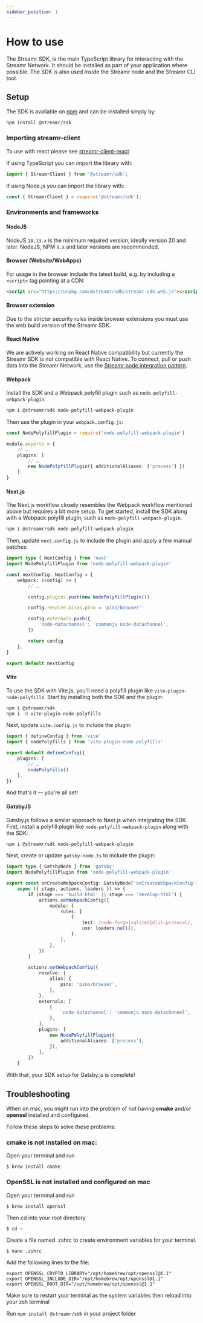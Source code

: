 ```yaml
---
sidebar_position: 1
---
```


# How to use
The Streamr SDK, is the main TypeScript library for interacting with the Streamr Network. It should be installed as part of your application where possible. The SDK is also used inside the Streamr node and the Streamr CLI tool.

<!-- TODO explainer on what the SDK is, and how it fits into the network. API ref and so on. Link to Streams section. -->

## Setup
The SDK is available on [npm](https://www.npmjs.com/package/@streamr/sdk) and can be installed simply by:

```
npm install @streamr/sdk
```

### Importing streamr-client
To use with react please see [streamr-client-react](https://github.com/streamr-dev/streamr-client-react)

If using TypeScript you can import the library with:

```js
import { StreamrClient } from '@streamr/sdk';
```

If using Node.js you can import the library with:

```js
const { StreamrClient } = require('@streamr/sdk');
```

### Environments and frameworks

#### NodeJS
NodeJS `18.13.x` is the minimum required version, ideally version 20 and later. NodeJS, NPM `8.x` and later versions are recommended.

#### Browser (Website/WebApps)
For usage in the browser include the latest build, e.g. by including a `<script>` tag pointing at a CDN:

```html
<script src="https://unpkg.com/@streamr/sdk/streamr-sdk.web.js"></script>
```

#### Browser extension
Due to the stricter security rules inside browser extensions you must use the web build version of the Streamr SDK.

#### React Native
We are actively working on React Native compatibility but currently the Streamr SDK is not compatible with React Native. To connect, pull or push data into the Streamr Network, use the [Streamr node integration pattern](../connect-apps-and-iot/streamr-node-interface.md).

#### Webpack

Install the SDK and a Webpack polyfill plugin such as `node-polyfill-webpack-plugin`.

```bash
npm i @streamr/sdk node-polyfill-webpack-plugin
```

Then use the plugin in your `webpack.config.js`:

```ts
const NodePolyfillPlugin = require('node-polyfill-webpack-plugin')

module.exports = {
    // …
    plugins: [
        // …
        new NodePolyfillPlugin({ additionalAliases: ['process'] })
    ]
}
```

#### Next.js

The Next.js workflow closely resembles the Webpack workflow mentioned above but requires a bit more setup. To get started, install the SDK along with a Webpack polyfill plugin, such as `node-polyfill-webpack-plugin`.

```bash
npm i @streamr/sdk node-polyfill-webpack-plugin
```

Then, update `next.config.js` to include the plugin and apply a few manual patches:

```ts
import type { NextConfig } from 'next'
import NodePolyfillPlugin from 'node-polyfill-webpack-plugin'

const nextConfig: NextConfig = {
    webpack: (config) => {
        // …

        config.plugins.push(new NodePolyfillPlugin())

        config.resolve.alias.pino = 'pino/browser'

        config.externals.push({
            'node-datachannel': 'commonjs node-datachannel',
        })

        return config
    },
}

export default nextConfig
```

#### Vite

To use the SDK with Vite.js, you'll need a polyfill plugin like `vite-plugin-node-polyfills`. Start by installing both the SDK and the plugin:

```bash
npm i @streamr/sdk
npm i -D vite-plugin-node-polyfills
```

Next, update `vite.config.js` to include the plugin:

```ts
import { defineConfig } from 'vite'
import { nodePolyfills } from 'vite-plugin-node-polyfills'

export default defineConfig({
    plugins: [
        // …
        nodePolyfills()
    ],
})
```

And that's it — you're all set!

#### GatsbyJS

Gatsby.js follows a similar approach to Next.js when integrating the SDK. First, install a polyfill plugin like `node-polyfill-webpack-plugin` along with the SDK:

```bash
npm i @streamr/sdk node-polyfill-webpack-plugin
```

Next, create or update `gatsby-node.ts` to include the plugin:

```ts
import type { GatsbyNode } from 'gatsby'
import NodePolyfillPlugin from 'node-polyfill-webpack-plugin'

export const onCreateWebpackConfig: GatsbyNode['onCreateWebpackConfig'] =
    async ({ stage, actions, loaders }) => {
        if (stage === 'build-html' || stage === 'develop-html') {
            actions.setWebpackConfig({
                module: {
                    rules: [
                        {
                            test: /node-forge|sqlite3|@lit-protocol/,
                            use: loaders.null(),
                        },
                    ],
                },
            })
        }

        actions.setWebpackConfig({
            resolve: {
                alias: {
                    pino: 'pino/browser',
                },
            },
            externals: [
                {
                    'node-datachannel': 'commonjs node-datachannel',
                },
            ],
            plugins: [
                new NodePolyfillPlugin({
                    additionalAliases: ['process'],
                }),
            ],
        })
    }
```

With that, your SDK setup for Gatsby.js is complete!


## Troubleshooting

When on mac, you might run into the problem of not having **cmake** and/or **openssl** installed and configured.

Follow these steps to solve these problems:

### cmake is not installed on mac:
Open your terminal and run

```shell
$ brew install cmake
```

### OpenSSL is not installed and configured on mac

Open your terminal and run

```shell
$ brew install openssl
```

Then cd into your root directory

```shell
$ cd ~
```

Create a file named .zshrc to create environment variables for your terminal.

```shell
$ nano .zshrc
```

Add the following lines to the file:

```
export OPENSSL_CRYPTO_LIBRARY="/opt/homebrew/opt/openssl@1.1"
export OPENSSL_INCLUDE_DIR="/opt/homebrew/opt/openssl@1.1"
export OPENSSL_ROOT_DIR="/opt/homebrew/opt/openssl@1.1"
```

Make sure to restart your terminal as the system variables then reload into your zsh terminal

Run `npm install @streamr/sdk` in your project folder
